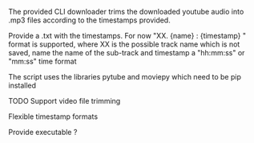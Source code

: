 The provided CLI downloader trims the downloaded youtube audio into .mp3 files according to the timestamps provided.

Provide a .txt with the timestamps. For now "XX. {name} : {timestamp} " format is supported, where XX is the possible track name which is not saved, name the name of the sub-track and timestamp a "hh:mm:ss" or "mm:ss" time format

The script uses the libraries pytube and moviepy which need to be pip installed


TODO
Support video file trimming

Flexible timestamp formats

Provide executable ?